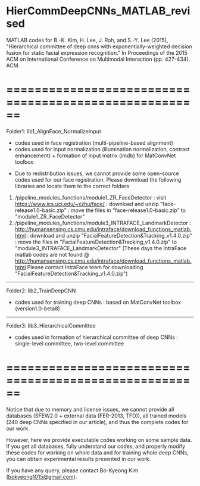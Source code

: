 # HierCommDeepCNNs_MATLAB_revised
MATLAB codes for
B.-K. Kim, H. Lee, J. Roh, and S.-Y. Lee (2015), 
"Hierarchical committee of deep cnns with exponentially-weighted decision fusion for static facial expression recognition."
In Proceedings of the 2015 ACM on International Conference on Multimodal Interaction (pp. 427-434). ACM.

======================================================
======================================================
Folder1: lib1_AlignFace_NormalizeInput

- codes used in face registration (multi-pipeline-based alignment)
- codes used for input normalization (illumination normalization, contrast enhancement)
         + formation of input matrix (imdb) for MatConvNet toolbox 

* Due to redistribution issues, we cannot provide some open-source codes used for our face registration.
Please download the following libraries and locate them to the correct folders
1) /pipeline_modules_functions/module1_ZR_FaceDetector
	: visit https://www.ics.uci.edu/~xzhu/face/
	: download and unzip "face-release1.0-basic.zip"
	: move the files in "face-release1.0-basic.zip" to "module1_ZR_FaceDetector"
2) /pipeline_modules_functions/module3_INTRAFACE_LandmarkDetector
	: http://humansensing.cs.cmu.edu/intraface/download_functions_matlab.html
	: download and unzip "FacialFeatureDetection&Tracking_v1.4.0.zip"
	: move the files in "FacialFeatureDetection&Tracking_v1.4.0.zip" to "module3_INTRAFACE_LandmarkDetector"
(These days the IntraFace matlab codes are not found @ http://humansensing.cs.cmu.edu/intraface/download_functions_matlab.html
Please contact IntraFace team for downloading "FacialFeatureDetection&Tracking_v1.4.0.zip")

--------------------------------------------------
Folder2: lib2_TrainDeepCNN

- codes used for training deep CNNs
  : based on MatConvNet toolbox (version1.0-beta8)

--------------------------------------------------
Folder3: lib3_HierarchicalCommittee

- codes used in formation of hierarchical committee of deep CNNs
  : single-level committee, two-level committee

======================================================
======================================================
Notice that due to memory and license issues, we cannot provide
all databases (SFEW2.0 + external data (FER-2013, TFD)),
all trained models (240 deep CNNs specified in our article),
and thus the complete codes for our work.

However, here we provide executable codes working on some sample data.
If you get all databases, fully understand our codes, and properly modify these codes for working on whole data and for training whole deep CNNs,
you can obtain experimental results presented in our work.

If you have any query, please contact Bo-Kyeong Kim (bokyeong1015@gmail.com).